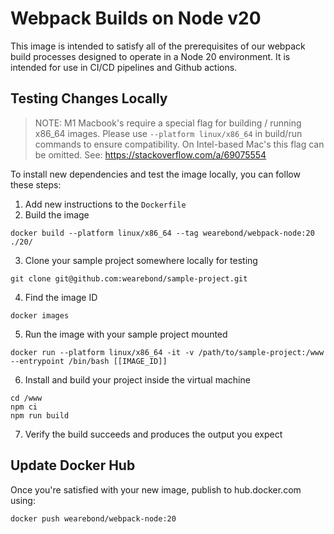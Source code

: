 # Webpack Builds on Node v20

This image is intended to satisfy all of the prerequisites of our webpack build
processes designed to operate in a Node 20 environment. It is intended for use
in CI/CD pipelines and Github actions.

## Testing Changes Locally

> NOTE: M1 Macbook's require a special flag for building / running x86_64 images. Please use `--platform linux/x86_64` in build/run commands to ensure compatibility. On Intel-based Mac's this flag can be omitted. See: https://stackoverflow.com/a/69075554

To install new dependencies and test the image locally, you can follow these
steps:

1. Add new instructions to the `Dockerfile`
2. Build the image

```
docker build --platform linux/x86_64 --tag wearebond/webpack-node:20 ./20/
```

3. Clone your sample project somewhere locally for testing

```
git clone git@github.com:wearebond/sample-project.git
```

4. Find the image ID

```
docker images
```

5. Run the image with your sample project mounted

```
docker run --platform linux/x86_64 -it -v /path/to/sample-project:/www --entrypoint /bin/bash [[IMAGE_ID]]
```

6. Install and build your project inside the virtual machine

```
cd /www
npm ci
npm run build
```

7. Verify the build succeeds and produces the output you expect

## Update Docker Hub

Once you're satisfied with your new image, publish to hub.docker.com using:

```
docker push wearebond/webpack-node:20
```

